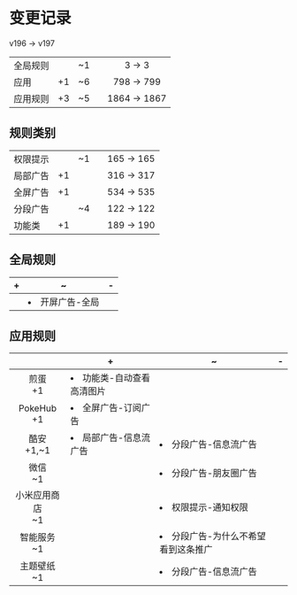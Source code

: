 # 变更记录

v196 -> v197

||||||
|-|:-:|:-:|:-:|:-:|
|全局规则||~1||3 -> 3|
|应用|+1|~6||798 -> 799|
|应用规则|+3|~5||1864 -> 1867|

## 规则类别

||||||
|-|:-:|:-:|:-:|:-:|
|权限提示||~1||165 -> 165|
|局部广告|+1|||316 -> 317|
|全屏广告|+1|||534 -> 535|
|分段广告||~4||122 -> 122|
|功能类|+1|||189 -> 190|

## 全局规则

|+|~|-|
|-|-|-|
||<li>开屏广告-全局||

## 应用规则

||+|~|-|
|:-:|-|-|-|
|煎蛋<br>+1|<li>功能类-自动查看高清图片|||
|PokeHub<br>+1|<li>全屏广告-订阅广告|||
|酷安<br>+1,~1|<li>局部广告-信息流广告|<li>分段广告-信息流广告||
|微信<br>~1||<li>分段广告-朋友圈广告||
|小米应用商店<br>~1||<li>权限提示-通知权限||
|智能服务<br>~1||<li>分段广告-为什么不希望看到这条推广||
|主题壁纸<br>~1||<li>分段广告-信息流广告||
